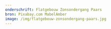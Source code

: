 ```yaml
---
onderschrift: Flatgebouw Zonsondergang Paars
bron: Pixabay.com MabelAmber
image: /img/flatgebouw-zonsondergang-paars.jpg
---
```


